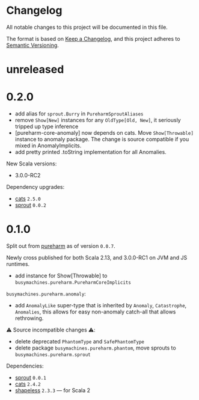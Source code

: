 # Changelog

All notable changes to this project will be documented in this file.

The format is based on [Keep a Changelog](https://keepachangelog.com/en/1.0.0/),
and this project adheres to [Semantic Versioning](https://semver.org/spec/v2.0.0.html).

# unreleased

# 0.2.0
- add alias for `sprout.Burry` in `PureharmSproutAliases`
- remove `Show[New]` instances for any `OldType[Old, New]`, it seriously tripped up type inference
- [pureharm-core-anomaly] now depends on cats. Move `Show[Throwable]` instance to anomaly package. The change is source compatible if you mixed in AnomalyImplicits.
- add pretty printed .toString implementation for all Anomalies.

New Scala versions:
- 3.0.0-RC2

Dependency upgrades:
- [cats](https://github.com/typelevel/cats) `2.5.0`
- [sprout](https://github.com/lorandszakacs/sprout) `0.0.2`

# 0.1.0

Split out from [pureharm](https://github.com/busymachines/pureharm) as of version `0.0.7`.

Newly cross published for both Scala 2.13, and 3.0.0-RC1 on JVM and JS runtimes.

- add instance for Show[Throwable] to `busymachines.pureharm.PureharmCoreImplicits`

`busymachines.pureharm.anomaly`:
- add `AnomalyLike` super-type that is inherited by `Anomaly`, `Catastrophe`, `Anomalies`, this allows
  for easy non-anomaly catch-all that allows rethrowing.

:warning: Source incompatible changes :warning::
- delete deprecated `PhantomType` and `SafePhantomType`
- delete package `busymachines.pureharm.phantom`, move sprouts to `busymachines.pureharm.sprout`

Dependencies:
- [sprout](https://github.com/lorandszakacs/sprout) `0.0.1`
- [cats](https://github.com/typelevel/cats) `2.4.2`
- [shapeless](https://github.com/milessabin/shapeless) `2.3.3` — for Scala 2
